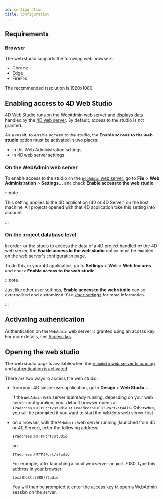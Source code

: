 ```yaml
---
id: configuration
title: Configuration
---
```

## Requirements

### Browser 

The web studio supports the following web browsers:

- Chrome
- Edge
- FireFox

The recommended resolution is 1920x1080.

## Enabling access to 4D Web Studio

4D Web Studio runs on the [WebAdmin web server](https://developer.4d.com/docs/en/Admin/webAdmin.html) and displays data handled by the [4D web server](https://developer.4d.com/docs/en/WebServer/webServer.html). By default, access to the studio is not granted. 

As a result, to enable access to the studio, the **Enable access to the web studio** option must be activated in two places:
* in the Web Administration settings
* in 4D web server settings

### On the WebAdmin web server
To enable access to the studio on the [`WebAdmin` web server](https://developer.4d.com/docs/en/Admin/webAdmin.md), go to **File** > **Web Administration** > **Settings...** and check **Enable access to the web studio**.

:::note

This setting applies to the 4D application (4D or 4D Server) on the host machine. All projects opened with that 4D application take this setting into account.

:::

### On the project database level

In order for the studio to access the data of a 4D project handled by the 4D web server, the **Enable access to the web studio** option must be enabled on the web server's configuration page.

To do this, in your 4D application, go to **Settings** > **Web** > **Web features** and check **Enable access to the web studio**.

:::note 

Just like other user settings, **Enable access to the web studio** can be externalized and customized. See [User settings](https://doc.4d.com/4Dv19R2/4D/19-R2/User-settings.300-5516428.en.html) for more information.

:::


## Activating authentication

Authentication on the `WebAdmin` web server is granted using an access key. For more details, see [Access key](https://developer.4d.com/docs/en/Admin/webAdmin.md#access-key).

## Opening the web studio

The web studio page is available when the [`WebAdmin` web server is running](https://developer.4d.com/docs/en/Admin/webAdmin.md#starting-the-webadmin-web-server) and [authentication is activated](#activating-authentication). 

There are two ways to access the web studio:

*	from your 4D single-user application, go to **Design** > **Web Studio...**. 
 
 	If the `WebAdmin` web server is already running, depending on your web server configuration, your default browser opens at `IPaddress:HTTPPort/studio` or `IPaddress:HTTPSPort/studio`. Otherwise, you will be prompted if you want to start the `WebAdmin` web server first.

*	on a browser, with the `WebAdmin` web server running (launched from 4D or 4D Server), enter the following address:
 	
	`IPaddress:HTTPPort/studio`
		
	or:
	
	`IPaddress:HTTPSPort/studio`

	For example, after launching a local web server on port 7080, type this address in your browser: 

	`localhost:7080/studio`

	You will then be prompted to enter the [access key](https://developer.4d.com/docs/en/Admin/webAdmin.md#access-key) to open a WebAdmin session on the server.
